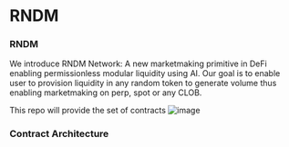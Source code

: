 # RNDM

### RNDM 

We introduce RNDM Network: A new marketmaking primitive in DeFi enabling permissionless modular liquidity using AI. 
Our goal is to enable user to provision liquidity in any random token to generate volume thus enabling marketmaking on perp, spot or any CLOB.

This repo will provide the set of contracts 
![image](https://github.com/user-attachments/assets/1dc2d4db-4407-4236-b05b-2e93196b229d)


### Contract Architecture


